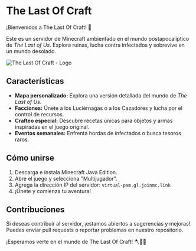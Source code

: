 # The Last Of Craft

¡Bienvenidos a The Last Of Craft! 🌟

Este es un servidor de Minecraft ambientado en el mundo postapocalíptico de *The Last of Us*. Explora ruinas, lucha contra infectados y sobrevive en un mundo desolado.

![The Last Of Craft - Logo](https://th.bing.com/th/id/OIG2.C0ChuxJV8eWdsIJX3mUe?pid=ImgGn)

## Características

- **Mapa personalizado:** Explora una versión detallada del mundo de *The Last of Us*.
- **Facciones:** Únete a los Luciérnagas o a los Cazadores y lucha por el control de recursos.
- **Crafteo especial:** Descubre recetas únicas para objetos y armas inspiradas en el juego original.
- **Eventos semanales:** Enfrenta hordas de infectados o busca tesoros raros.

## Cómo unirse

1. Descarga e instala Minecraft Java Edition.
2. Abre el juego y selecciona "Multijugador".
3. Agrega la dirección IP del servidor: `virtual-pam.gl.joinmc.link`
4. ¡Únete y comienza tu aventura!

## Contribuciones

Si deseas contribuir al servidor, ¡estamos abiertos a sugerencias y mejoras! Puedes enviar pull requests o reportar problemas en nuestro repositorio.

¡Esperamos verte en el mundo de The Last Of Craft! 🪓🧟‍♂️